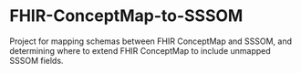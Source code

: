 # FHIR-ConceptMap-to-SSSOM
Project for mapping schemas between FHIR ConceptMap and SSSOM, and determining where to extend FHIR ConceptMap to include unmapped SSSOM fields.
